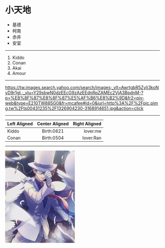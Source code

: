 # 小天地
* 基德
* 柯南
* 赤井
* 安室
***
1. Kiddo
2. Conan
3. Akai
4. Amour
***
<https://tw.images.search.yahoo.com/search/images;_ylt=AwrtgbR5Zylj3koNyD9r1gt.;_ylu=Y29sbwN0dzEEcG9zAzEEdnRpZAMEc2VjA3BpdnM-?p=%E8%8F%87%E8%8F%87%E5%AF%B6%E8%B2%9D&fr2=piv-web&type=E210TW885G0&fr=mcafee#id=0&iurl=http%3A%2F%2Fpic.pimg.tw%2Fts00431235%2F1326904230-3168914651.jpg&action=click>
***
| Left Aligned | Center Aligned | Right Aligned |
| :----------- | :------------: | ------------: |
| Kiddo        | Birth:0621     | lover:me      |
| Conan        | Birth:0504     | lover:Ran     |
***
![Kiddo](kiddo.jpg "基德")
